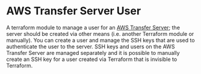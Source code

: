 # AWS Transfer Server User

A terraform module to manage a user for an [AWS Transfer Server](https://aws.amazon.com/sftp/); the server should be created via other means (i.e. another Terraform module or manually). You can create a user and manage the SSH keys that are used to authenticate the user to the server. SSH keys and users on the AWS Transfer Server are managed separately and it is possible to manually create an SSH key for a user created via Terraform that is invisible to Terraform.

<!-- BEGINNING OF PRE-COMMIT-TERRAFORM DOCS HOOK -->
<!-- END OF PRE-COMMIT-TERRAFORM DOCS HOOK -->
